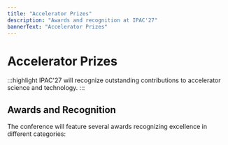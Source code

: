 ```yaml
---
title: "Accelerator Prizes"
description: "Awards and recognition at IPAC'27"
bannerText: "Accelerator Prizes"
---
```


# Accelerator Prizes

:::highlight
IPAC'27 will recognize outstanding contributions to accelerator science and technology.
:::

## Awards and Recognition

The conference will feature several awards recognizing excellence in different categories:

